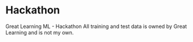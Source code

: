 # Hackathon
Great Learning ML - Hackathon
All training and test data is owned by Great Learning and is not my own. 
